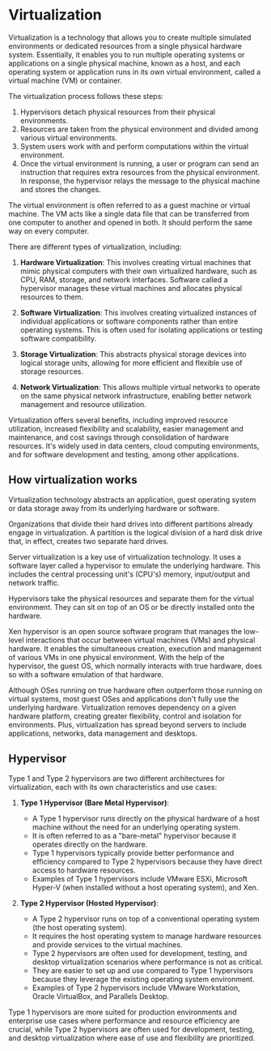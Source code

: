 # Virtualization

Virtualization is a technology that allows you to create multiple simulated environments or dedicated resources from a single physical hardware system. Essentially, it enables you to run multiple operating systems or applications on a single physical machine, known as a host, and each operating system or application runs in its own virtual environment, called a virtual machine (VM) or container.

The virtualization process follows these steps:

1. Hypervisors detach physical resources from their physical environments.
2. Resources are taken from the physical environment and divided among various virtual environments.
3. System users work with and perform computations within the virtual environment.
4. Once the virtual environment is running, a user or program can send an instruction that requires extra resources from the physical environment. In response, the hypervisor relays the message to the physical machine and stores the changes.

The virtual environment is often referred to as a guest machine or virtual machine. The VM acts like a single data file that can be transferred from one computer to another and opened in both. It should perform the same way on every computer.


There are different types of virtualization, including:

1. **Hardware Virtualization**: This involves creating virtual machines that mimic physical computers with their own virtualized hardware, such as CPU, RAM, storage, and network interfaces. Software called a hypervisor manages these virtual machines and allocates physical resources to them.

2. **Software Virtualization**: This involves creating virtualized instances of individual applications or software components rather than entire operating systems. This is often used for isolating applications or testing software compatibility.

3. **Storage Virtualization**: This abstracts physical storage devices into logical storage units, allowing for more efficient and flexible use of storage resources.

4. **Network Virtualization**: This allows multiple virtual networks to operate on the same physical network infrastructure, enabling better network management and resource utilization.

Virtualization offers several benefits, including improved resource utilization, increased flexibility and scalability, easier management and maintenance, and cost savings through consolidation of hardware resources. It's widely used in data centers, cloud computing environments, and for software development and testing, among other applications.

## How virtualization works
Virtualization technology abstracts an application, guest operating system or data storage away from its underlying hardware or software.

Organizations that divide their hard drives into different partitions already engage in virtualization. A partition is the logical division of a hard disk drive that, in effect, creates two separate hard drives.

Server virtualization is a key use of virtualization technology. It uses a software layer called a hypervisor to emulate the underlying hardware. This includes the central processing unit's (CPU's) memory, input/output and network traffic.

Hypervisors take the physical resources and separate them for the virtual environment. They can sit on top of an OS or be directly installed onto the hardware.

Xen hypervisor is an open source software program that manages the low-level interactions that occur between virtual machines (VMs) and physical hardware. It enables the simultaneous creation, execution and management of various VMs in one physical environment. With the help of the hypervisor, the guest OS, which normally interacts with true hardware, does so with a software emulation of that hardware.

Although OSes running on true hardware often outperform those running on virtual systems, most guest OSes and applications don't fully use the underlying hardware. Virtualization removes dependency on a given hardware platform, creating greater flexibility, control and isolation for environments. Plus, virtualization has spread beyond servers to include applications, networks, data management and desktops.

## Hypervisor 
Type 1 and Type 2 hypervisors are two different architectures for virtualization, each with its own characteristics and use cases:

1. **Type 1 Hypervisor (Bare Metal Hypervisor)**:
   - A Type 1 hypervisor runs directly on the physical hardware of a host machine without the need for an underlying operating system.
   - It is often referred to as a "bare-metal" hypervisor because it operates directly on the hardware.
   - Type 1 hypervisors typically provide better performance and efficiency compared to Type 2 hypervisors because they have direct access to hardware resources.
   - Examples of Type 1 hypervisors include VMware ESXi, Microsoft Hyper-V (when installed without a host operating system), and Xen.

2. **Type 2 Hypervisor (Hosted Hypervisor)**:
   - A Type 2 hypervisor runs on top of a conventional operating system (the host operating system).
   - It requires the host operating system to manage hardware resources and provide services to the virtual machines.
   - Type 2 hypervisors are often used for development, testing, and desktop virtualization scenarios where performance is not as critical.
   - They are easier to set up and use compared to Type 1 hypervisors because they leverage the existing operating system environment.
   - Examples of Type 2 hypervisors include VMware Workstation, Oracle VirtualBox, and Parallels Desktop.

Type 1 hypervisors are more suited for production environments and enterprise use cases where performance and resource efficiency are crucial, while Type 2 hypervisors are often used for development, testing, and desktop virtualization where ease of use and flexibility are prioritized.
